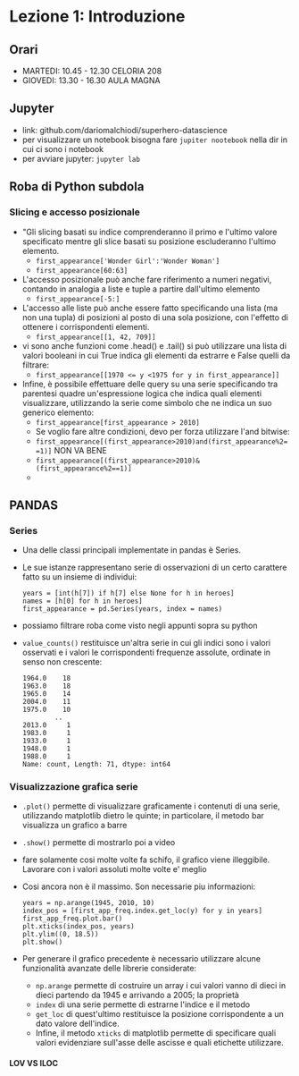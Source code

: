 # Lezione 1: Introduzione
## Orari
- MARTEDI: 10.45 - 12.30 CELORIA 208
- GIOVEDI: 13.30 - 16.30 AULA MAGNA

## Jupyter
- link: github.com/dariomalchiodi/superhero-datascience
- per visualizzare un notebook bisogna fare `jupiter nootebook` nella dir in cui ci sono i notebook
- per avviare jupyter: `jupyter lab`

## Roba di Python subdola
### Slicing e accesso posizionale
- "Gli slicing basati su indice comprenderanno il primo e l'ultimo valore specificato mentre gli slice basati su posizione escluderanno l'ultimo elemento.
    - ```first_appearance['Wonder Girl':'Wonder Woman']```
    - ```first_appearance[60:63]```
- L'accesso posizionale può anche fare riferimento a numeri negativi, contando in analogia a liste e tuple a partire dall'ultimo elemento
    - ```first_appearance[-5:]```
- L'accesso alle liste può anche essere fatto specificando una lista (ma non una tupla) di posizioni al posto di una sola posizione, con l'effetto di ottenere i corrispondenti elementi.
    - ```first_appearance[[1, 42, 709]]```
- vi sono anche funzioni come .head() e .tail()
si può utilizzare una lista di valori booleani in cui True indica gli elementi da estrarre e False quelli da filtrare:
    - ```first_appearance[[1970 <= y <1975 for y in first_appearance]]```
- Infine, è possibile effettuare delle query su una serie specificando tra parentesi quadre un'espressione logica che indica quali elementi visualizzare, utilizzando la serie come simbolo che ne indica un suo generico elemento:
    - ```first_appearance[first_appearance > 2010]```
    - Se voglio fare altre condizioni, devo per forza utilizzare l'and bitwise:
    - ```first_appearance[(first_appearance>2010)and(first_appearance%2==1)]``` NON VA BENE
    - ```first_appearance[(first_appearance>2010)&(first_appearance%2==1)]```
    -  

  
## PANDAS
### Series
- Una delle classi principali implementate in pandas è Series.
- Le sue istanze rappresentano serie di osservazioni di un certo carattere fatto su un insieme di individui:
    ```
    years = [int(h[7]) if h[7] else None for h in heroes]
    names = [h[0] for h in heroes]
    first_appearance = pd.Series(years, index = names)
    ```
- possiamo filtrare roba come visto negli appunti sopra su python
- ```value_counts()``` restituisce un'altra serie in cui gli indici sono i valori osservati e i valori le corrispondenti frequenze assolute, ordinate in senso non crescente:

    ```
    1964.0    18
    1963.0    18
    1965.0    14
    2004.0    11
    1975.0    10
            ..
    2013.0     1
    1983.0     1
    1933.0     1
    1948.0     1
    1988.0     1
    Name: count, Length: 71, dtype: int64
    ```
### Visualizzazione grafica serie
- ```.plot()``` permette di visualizzare graficamente i contenuti di una serie, utilizzando matplotlib dietro le quinte; in particolare, il metodo bar visualizza un grafico a barre
- ```.show()``` permette di mostrarlo poi a video
- fare solamente cosi molte volte fa schifo, il grafico viene illeggibile. Lavorare con i valori assoluti molte volte e' meglio
- Cosi ancora non è il massimo. Son necessarie piu informazioni:

    ```
    years = np.arange(1945, 2010, 10)
    index_pos = [first_app_freq.index.get_loc(y) for y in years]
    first_app_freq.plot.bar()
    plt.xticks(index_pos, years)
    plt.ylim((0, 18.5))
    plt.show()
    ```
- Per generare il grafico precedente è necessario utilizzare alcune funzionalità avanzate delle librerie considerate: 
  - `np.arange` permette di costruire un array i cui valori vanno di dieci in dieci partendo da 1945 e arrivando a 2005; la proprietà 
  - `index` di una serie permette di estrarne l'indice e il metodo 
  - `get_loc` di quest'ultimo restituisce la posizione corrispondente a un dato valore dell'indice. 
  - Infine, il metodo `xticks` di matplotlib permette di specificare quali valori evidenziare sull'asse delle ascisse e quali etichette utilizzare.
#### LOV VS ILOC



